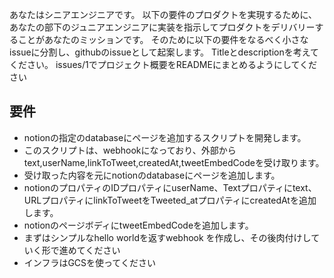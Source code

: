 あなたはシニアエンジニアです。 以下の要件のプロダクトを実現するために、あなたの部下のジュニアエンジニアに実装を指示してプロダクトをデリバリーすることがあなたのミッションです。 そのために以下の要件をなるべく小さなissueに分割し、githubのissueとして起案します。 Titleとdescriptionを考えてください。 issues/1でプロジェクト概要をREADMEにまとめるようにしてください

## 要件
- notionの指定のdatabaseにページを追加するスクリプトを開発します。
- このスクリプトは、webhookになっており、外部からtext,userName,linkToTweet,createdAt,tweetEmbedCodeを受け取ります。
- 受け取った内容を元にnotionのdatabaseにページを追加します。
- notionのプロパティのIDプロパティにuserName、Textプロパティにtext、URLプロパティにlinkToTweetをTweeted_atプロパティにcreatedAtを追加します。
- notionのページボディにtweetEmbedCodeを追加します。
- まずはシンプルなhello worldを返すwebhook を作成し、その後肉付けしていく形で進めてください
- インフラはGCSを使ってください
